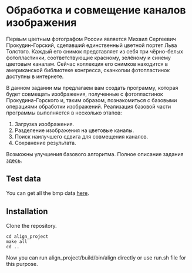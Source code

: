 # Обработка и совмещение каналов изображения
Первым цветным фотографом России является Михаил Сергеевич Прокудин-Горский, сделавший единственный цветной портет Льва Толстого. Каждый его снимок представляет из себя три чёрно-белых фотопластинки, соответствующие красному, зелёному и синему цветовым каналам. Сейчас коллекция его снимков находится в американской библиотеке конгресса, сканкопии фотопластинок доступны в интернете.

В данном задании мы предлагаем вам создать программу, которая будет совмещать изображения, полученные с фотопластинок Прокудина-Горского и, таким образом, познакомиться с базовыми операциями обработки изображений. Реализация базовой части программы выполняется в несколько этапов:
 1. Загрузка изображения.
 2. Разделение изображения на цветовые каналы.
 3. Поиск наилучшего сдвига для совмещения каналов.
 4. Сохранение результата.

Возможны улучшения базового алгоритма. Полное описание задания [здесь](https://github.com/grihabor/mashgraph/blob/master/task_01/align.pdf).

## Test data
You can get all the bmp data [here](https://drive.google.com/drive/folders/0B_BgJJ4B78JRM0ZGdnRsOWNzVzQ).

## Installation
Clone the repository.
```
cd align_project
make all
cd ..
```
Now you can run align_project/build/bin/align directly or use run.sh file for this purpose.
